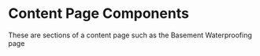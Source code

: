 # Content Page Components 

These are sections of a content page such as the Basement Waterproofing page 
